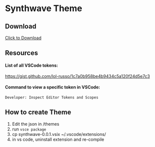 # Synthwave Theme

## Download
<a href="brendanbeck.com/synthwave-theme" download>Click to Download</a>


## Resources
#### List of all VSCode tokens:</br>
https://gist.github.com/lol-russo/1c7a0b958be4b9434c5a120f24d5e7c3

#### Command to view a specific token in VSCode:</br>
`Developer: Inspect Editor Tokens and Scopes`

## How to create Theme
1. Edit the json in /themes
2. run `vsce package`
3. cp synthwave-0.0.1.vsix ~/.vscode/extensions/
4. in vs code, uninstall extension and re-compile

